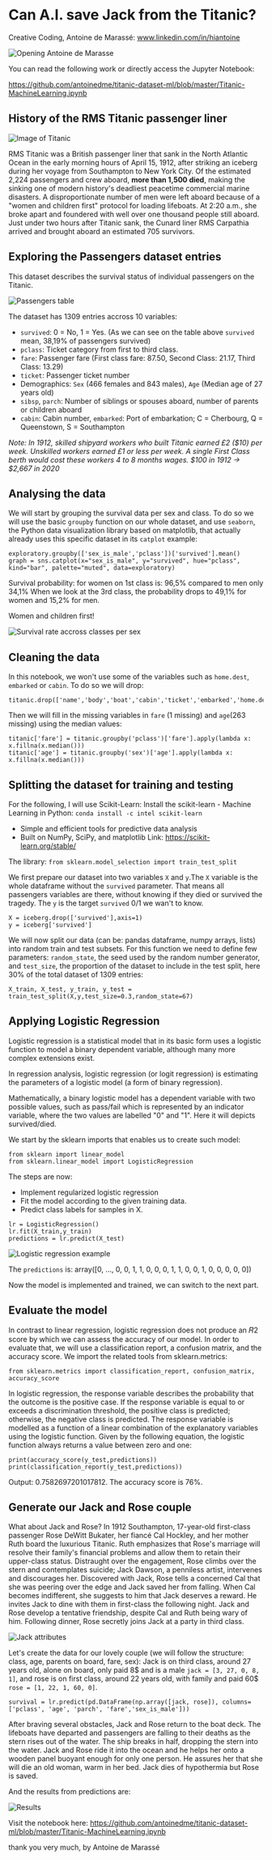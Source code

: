 # Can A.I. save Jack from the Titanic?
Creative Coding, Antoine de Marassé: www.linkedin.com/in/hiantoine

![Opening Antoine de Marasse](https://raw.githubusercontent.com/antoinedme/titanic-dataset-ml/master/img/opening-image.png)   

You can read the following work or directly access the Jupyter Notebook: 

https://github.com/antoinedme/titanic-dataset-ml/blob/master/Titanic-MachineLearning.ipynb


## History of the RMS Titanic passenger liner

![Image of Titanic](https://titanichistoricalsociety.org/wp-content/uploads/2017/09/titanic_historical_society_homepage_harley_crossley.jpg?bd15df&bd15df)   

RMS Titanic was a British passenger liner that sank in the North Atlantic Ocean in the early morning hours of April 15, 1912, after striking an iceberg during her voyage from Southampton to New York City. 
Of the estimated 2,224 passengers and crew aboard, **more than 1,500 died**, making the sinking one of modern history's deadliest peacetime commercial marine disasters. 
A disproportionate number of men were left aboard because of a "women and children first" protocol for loading lifeboats. At 2:20 a.m., she broke apart and foundered with well over one thousand people still aboard. Just under two hours after Titanic sank, the Cunard liner RMS Carpathia arrived and brought aboard an estimated 705 survivors. 

## Exploring the Passengers dataset entries

This dataset describes the survival status of individual passengers on the Titanic. 

![Passengers table](https://user-images.strikinglycdn.com/res/hrscywv4p/image/upload/c_limit,f_auto,h_2000,q_90,w_1200/107158/Screen_Shot_2015-08-03_at_1.57.45_AM_ibp1u8.png)   

The dataset has 1309 entries accross 10 variables:
- `survived`: 0 = No, 1 = Yes. (As we can see on the table above `survived` mean, 38,19% of passengers survived)
- `pclass`: Ticket category from first to third class. 
- `fare`: Passenger fare (First class fare: 87.50, Second Class: 21.17, Third Class: 13.29)
- `ticket`: Passenger ticket number
- Demographics: `Sex` (466 females and 843 males), `Age` (Median age of 27 years old)
- `sibsp`, `parch`: Number of siblings or spouses aboard, number of parents or children aboard
- `cabin`: Cabin number, `embarked`: Port of embarkation; C = Cherbourg, Q = Queenstown, S = Southampton

*Note: In 1912, skilled shipyard workers who built Titanic earned £2 ($10) per week. Unskilled workers earned £1 or less per week. A single First Class berth would cost these workers 4 to 8 months wages. $100 in 1912 → $2,667 in 2020*

## Analysing the data

We will start by grouping the survival data per sex and class. To do so we will use the basic `groupby` function on our whole dataset, and use `seaborn`, the Python data visualization library based on matplotlib, that actually already uses this specific dataset in its `catplot` example:

```
exploratory.groupby(['sex_is_male','pclass'])['survived'].mean()
graph = sns.catplot(x="sex_is_male", y="survived", hue="pclass", kind="bar", palette="muted", data=exploratory)
```

Survival probability: for women on 1st class is: 96,5% compared to men only 34,1% When we look at the 3rd class, the probability drops to 49,1% for women and 15,2% for men. 

Women and children first!

![Survival rate accross classes per sex](https://raw.githubusercontent.com/antoinedme/titanic-dataset-ml/master/img/survival-analysis.png)


## Cleaning the data

In this notebook, we won't use some of the variables such as `home.dest`, `embarked` or `cabin`. To do so we will drop:

```
titanic.drop(['name','body','boat','cabin','ticket','embarked','home.dest'],axis=1,inplace=True)
```

Then we will fill in the missing variables in `fare` (1 missing) and `age`(263 missing) using the median values:

```
titanic['fare'] = titanic.groupby('pclass')['fare'].apply(lambda x: x.fillna(x.median()))
titanic['age'] = titanic.groupby('sex')['age'].apply(lambda x: x.fillna(x.median()))
```

## Splitting the dataset for training and testing

For the following, I will use Scikit-Learn:
Install the scikit-learn - Machine Learning in Python: `conda install -c intel scikit-learn`
- Simple and efficient tools for predictive data analysis
- Built on NumPy, SciPy, and matplotlib Link: https://scikit-learn.org/stable/

The library: `from sklearn.model_selection import train_test_split`

We first prepare our dataset into two variables `X` and `y`.The `X` variable is the whole dataframe without the `survived` parameter. That means all passengers variables are there, without knowing if they died or survived the tragedy. The `y` is the target `survived` 0/1 we wan't to know. 

```
X = iceberg.drop(['survived'],axis=1)
y = iceberg['survived']
```

We will now split our data (can be: pandas dataframe, numpy arrays, lists) into random train and test subsets. For this function we need to define few parameters: `random_state`, the seed used by the random number generator, and `test_size`, the proportion of the dataset to include in the test split, here 30% of the total dataset of 1309 entries:

```
X_train, X_test, y_train, y_test = train_test_split(X,y,test_size=0.3,random_state=67)
```

## Applying Logistic Regression

Logistic regression is a statistical model that in its basic form uses a logistic function to model a binary dependent variable, although many more complex extensions exist. 

In regression analysis, logistic regression (or logit regression) is estimating the parameters of a logistic model (a form of binary regression). 

Mathematically, a binary logistic model has a dependent variable with two possible values, such as pass/fail which is represented by an indicator variable, where the two values are labelled "0" and "1". Here it will depicts survived/died.

We start by the sklearn imports that enables us to create such model:

```
from sklearn import linear_model
from sklearn.linear_model import LogisticRegression
```
The steps are now:
- Implement regularized logistic regression
- Fit the model according to the given training data.
- Predict class labels for samples in X.
```
lr = LogisticRegression()
lr.fit(X_train,y_train)
predictions = lr.predict(X_test)
```

![Logistic regression example](https://raw.githubusercontent.com/antoinedme/titanic-dataset-ml/master/img/regression-illus.png)

The `predictions` is: array([0, …, 0, 0, 1, 1, 0, 0, 0, 1, 1, 0, 0, 1, 0, 0, 0, 0, 0])

Now the model is implemented and trained, we can switch to the next part.

## Evaluate the model

In contrast to linear regression, logistic regression does not produce an 𝑅2 score by which we can assess the accuracy of our model. In order to evaluate that, we will use a classification report, a confusion matrix, and the accuracy score. We import the related tools from sklearn.metrics:

```
from sklearn.metrics import classification_report, confusion_matrix, accuracy_score
```
In logistic regression, the response variable describes the probability that the outcome is the positive case. If the response variable is equal to or exceeds a discrimination threshold, the positive class is predicted; otherwise, the negative class is predicted. The response variable is modelled as a function of a linear combination of the explanatory variables using the logistic function. Given by the following equation, the logistic function always returns a value between zero and one: 

```
print(accuracy_score(y_test,predictions))
print(classification_report(y_test,predictions))
```
Output: 0.7582697201017812. The accuracy score is 76%.

## Generate our Jack and Rose couple

What about Jack and Rose?
In 1912 Southampton, 17-year-old first-class passenger Rose DeWitt Bukater, her fiancé Cal Hockley, and her mother Ruth board the luxurious Titanic. Ruth emphasizes that Rose's marriage will resolve their family's financial problems and allow them to retain their upper-class status. Distraught over the engagement, Rose climbs over the stern and contemplates suicide; Jack Dawson, a penniless artist, intervenes and discourages her. Discovered with Jack, Rose tells a concerned Cal that she was peering over the edge and Jack saved her from falling. When Cal becomes indifferent, she suggests to him that Jack deserves a reward. He invites Jack to dine with them in first-class the following night. Jack and Rose develop a tentative friendship, despite Cal and Ruth being wary of him. Following dinner, Rose secretly joins Jack at a party in third class. 

![Jack attributes](https://raw.githubusercontent.com/antoinedme/titanic-dataset-ml/master/img/couple.png)


Let's create the data for our lovely couple (we will follow the structure: class, age, parents on board, fare, sex): Jack is on third class, around 27 years old, alone on board, only paid 8$ and is a male `jack = [3, 27, 0, 8,  1]`, and rose is on first class, around 22 years old, with family and paid 60$ `rose = [1, 22, 1, 60, 0]`.

```
survival = lr.predict(pd.DataFrame(np.array([jack, rose]), columns=['pclass', 'age', 'parch', 'fare','sex_is_male']))
```

After braving several obstacles, Jack and Rose return to the boat deck. The lifeboats have departed and passengers are falling to their deaths as the stern rises out of the water. The ship breaks in half, dropping the stern into the water. Jack and Rose ride it into the ocean and he helps her onto a wooden panel buoyant enough for only one person. He assures her that she will die an old woman, warm in her bed. Jack dies of hypothermia but Rose is saved. 

And the results from predictions are:

![Results](https://raw.githubusercontent.com/antoinedme/titanic-dataset-ml/master/img/results.png)



Visit the notebook here: https://github.com/antoinedme/titanic-dataset-ml/blob/master/Titanic-MachineLearning.ipynb

thank you very much, 
by Antoine de Marassé
